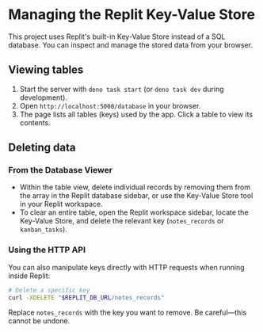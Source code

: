 # Managing the Replit Key-Value Store

This project uses Replit's built-in Key-Value Store instead of a SQL database. You can inspect and manage the stored data from your browser.

## Viewing tables

1. Start the server with `deno task start` (or `deno task dev` during development).
2. Open `http://localhost:5000/database` in your browser.
3. The page lists all tables (keys) used by the app. Click a table to view its contents.

## Deleting data

### From the Database Viewer

- Within the table view, delete individual records by removing them from the array in the Replit database sidebar, or use the Key-Value Store tool in your Replit workspace.
- To clear an entire table, open the Replit workspace sidebar, locate the Key-Value Store, and delete the relevant key (`notes_records` or `kanban_tasks`).

### Using the HTTP API

You can also manipulate keys directly with HTTP requests when running inside Replit:

```bash
# Delete a specific key
curl -XDELETE "$REPLIT_DB_URL/notes_records"
```

Replace `notes_records` with the key you want to remove. Be careful&mdash;this cannot be undone.
